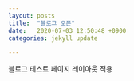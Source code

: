 ```yaml
---
layout: posts
title:  "블로그 오픈"
date:   2020-07-03 12:50:48 +0900
categories: jekyll update

---
```

블로그 테스트 페이지
레이아웃 적용
